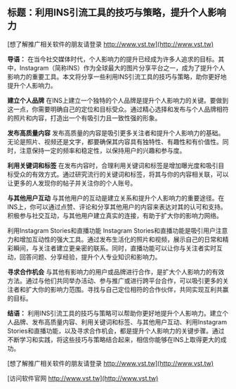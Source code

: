 ## **标题：利用INS引流工具的技巧与策略，提升个人影响力**

[想了解推广相关软件的朋友请登录 http://www.vst.tw](http://www.vst.tw)

**导语：**
在当今社交媒体时代，个人影响力的提升已经成为许多人追求的目标。其中，Instagram（简称INS）作为全球最大的图片分享平台之一，成为了提升个人影响力的重要工具。本文将分享一些利用INS引流工具的技巧与策略，助你更好地提升个人影响力。

**建立个人品牌**
在INS上建立一个独特的个人品牌是提升个人影响力的关键。要做到这一点，你需要明确自己的定位和目标受众。通过精心选择和发布与个人品牌相符的照片和内容，打造出一个有吸引力且一致性强的形象。

**发布高质量内容**
发布高质量的内容是吸引更多关注者和提升个人影响力的基础。无论是照片、视频还是文字，都要确保其内容具有独特性、有趣性和有价值性。同时，注意保持一定的频率和稳定性，以保持用户的兴趣和参与度。

**利用关键词和标签**
在发布内容时，合理利用关键词和标签是增加曝光度和吸引目标受众的有效方式。通过研究流行的关键词和标签，将其与你的内容相关联，可以让更多的人发现你的帖子并关注你的个人账号。

**与其他用户互动**
与其他用户的互动是建立关系和提升个人影响力的重要途径。在INS上，你可以通过点赞、评论和分享其他用户的内容来表达对其的认可和支持。积极参与社交互动，与其他用户建立真实的连接，有助于扩大你的影响力网络。

利用Instagram Stories和直播功能
Instagram Stories和直播功能是吸引用户注意力和增加互动性的强大工具。通过发布生活化的照片和视频，展示自己的日常和精彩瞬间，与关注者建立更亲密的联系。同时，直播功能可以让你与关注者实时互动，回答问题、分享经验，提升个人专业知识和影响力。

**寻求合作机会**
与其他有影响力的用户或品牌进行合作，是扩大个人影响力的有效方法。通过与他们共同举办活动、参与推广或进行跨平台合作，可以吸引更多的关注者和扩大你的影响力范围。寻找与自己定位相符的合作伙伴，共同实现互利共赢的目标。

**结语：**
利用INS引流工具的技巧与策略可以帮助你更好地提升个人影响力。建立个人品牌、发布高质量内容、利用关键词和标签、与其他用户互动、利用Instagram Stories和直播功能，以及寻求合作机会，都是提升个人影响力的关键步骤。通过不断学习和实践，将这些技巧与策略结合起来，相信你能够在INS上取得更大的成功。

[想了解推广相关软件的朋友请登录 http://www.vst.tw](http://www.vst.tw)


[访问软件官网 http://www.vst.tw](http://www.vst.tw)
